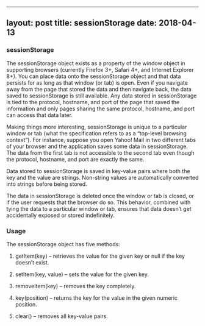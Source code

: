 

---
layout: post 
title: sessionStorage
date: 2018-04-13
---

### sessionStorage

The sessionStorage object exists as a property of the window object in supporting browsers (currently Firefox 3+, Safari 4+, and Internet Explorer 8+). You can place data onto the sessionStorage object and that data persists for as long as that window (or tab) is open. Even if you navigate away from the page that stored the data and then navigate back, the data saved to sessionStorage is still available. Any data stored in sessionStorage is tied to the protocol, hostname, and port of the page that saved the information and only pages sharing the same protocol, hostname, and port can access that data later.

Making things more interesting, sessionStorage is unique to a particular window or tab (what the specification refers to as a “top-level browsing context”). For instance, suppose you open Yahoo! Mail in two different tabs of your browser and the application saves some data in sessionStorage. The data from the first tab is not accessible to the second tab even though the protocol, hostname, and port are exactly the same.

Data stored to sessionStorage is saved in key-value pairs where both the key and the value are strings. Non-string values are automatically converted into strings before being stored.

The data in sessionStorage is deleted once the window or tab is closed, or if the user requests that the browser do so. This behavior, combined with tying the data to a particular window or tab, ensures that data doesn’t get accidentally exposed or stored indefinitely.

### Usage

The sessionStorage object has five methods:

1. getItem(key) – retrieves the value for the given key or null if the key doesn’t exist.

2. setItem(key, value) – sets the value for the given key.

3. removeItem(key) – removes the key completely.

4. key(position) – returns the key for the value in the given numeric position.

5. clear() – removes all key-value pairs.


